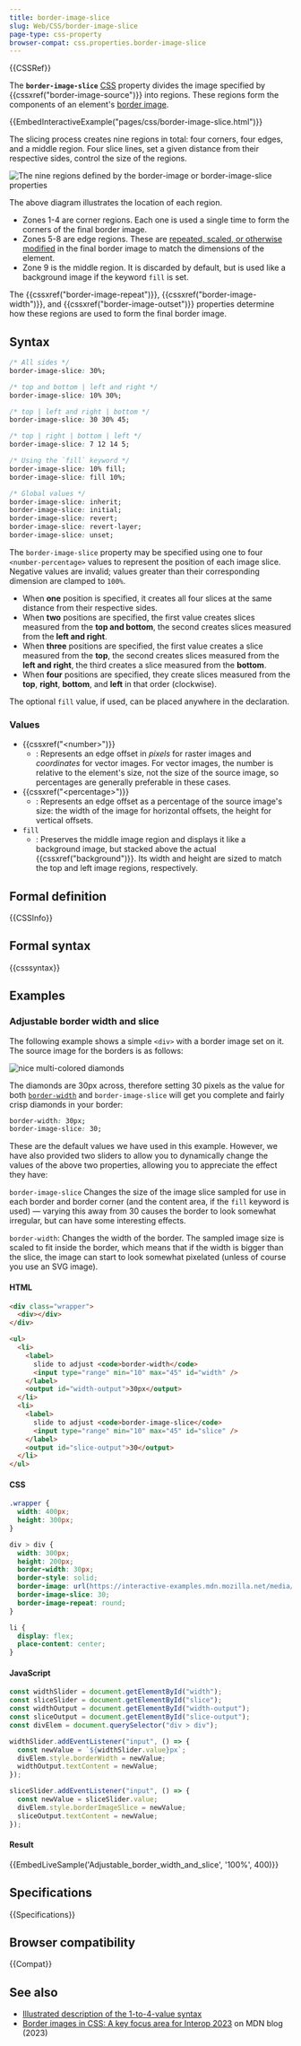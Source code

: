 ```yaml
---
title: border-image-slice
slug: Web/CSS/border-image-slice
page-type: css-property
browser-compat: css.properties.border-image-slice
---
```


{{CSSRef}}

The **`border-image-slice`** [CSS](/en-US/docs/Web/CSS) property divides the image specified by {{cssxref("border-image-source")}} into regions. These regions form the components of an element's [border image](/en-US/docs/Web/CSS/border-image).

{{EmbedInteractiveExample("pages/css/border-image-slice.html")}}

The slicing process creates nine regions in total: four corners, four edges, and a middle region. Four slice lines, set a given distance from their respective sides, control the size of the regions.

![The nine regions defined by the border-image or border-image-slice properties](border-image-slice.png)

The above diagram illustrates the location of each region.

- Zones 1-4 are corner regions. Each one is used a single time to form the corners of the final border image.
- Zones 5-8 are edge regions. These are [repeated, scaled, or otherwise modified](/en-US/docs/Web/CSS/border-image-repeat) in the final border image to match the dimensions of the element.
- Zone 9 is the middle region. It is discarded by default, but is used like a background image if the keyword `fill` is set.

The {{cssxref("border-image-repeat")}}, {{cssxref("border-image-width")}}, and {{cssxref("border-image-outset")}} properties determine how these regions are used to form the final border image.

## Syntax

```css
/* All sides */
border-image-slice: 30%;

/* top and bottom | left and right */
border-image-slice: 10% 30%;

/* top | left and right | bottom */
border-image-slice: 30 30% 45;

/* top | right | bottom | left */
border-image-slice: 7 12 14 5;

/* Using the `fill` keyword */
border-image-slice: 10% fill;
border-image-slice: fill 10%;

/* Global values */
border-image-slice: inherit;
border-image-slice: initial;
border-image-slice: revert;
border-image-slice: revert-layer;
border-image-slice: unset;
```

The `border-image-slice` property may be specified using one to four `<number-percentage>` values to represent the position of each image slice. Negative values are invalid; values greater than their corresponding dimension are clamped to `100%`.

- When **one** position is specified, it creates all four slices at the same distance from their respective sides.
- When **two** positions are specified, the first value creates slices measured from the **top and bottom**, the second creates slices measured from the **left and right**.
- When **three** positions are specified, the first value creates a slice measured from the **top**, the second creates slices measured from the **left and right**, the third creates a slice measured from the **bottom**.
- When **four** positions are specified, they create slices measured from the **top**, **right**, **bottom**, and **left** in that order (clockwise).

The optional `fill` value, if used, can be placed anywhere in the declaration.

### Values

- {{cssxref("&lt;number&gt;")}}
  - : Represents an edge offset in _pixels_ for raster images and _coordinates_ for vector images. For vector images, the number is relative to the element's size, not the size of the source image, so percentages are generally preferable in these cases.
- {{cssxref("&lt;percentage&gt;")}}
  - : Represents an edge offset as a percentage of the source image's size: the width of the image for horizontal offsets, the height for vertical offsets.
- `fill`
  - : Preserves the middle image region and displays it like a background image, but stacked above the actual {{cssxref("background")}}. Its width and height are sized to match the top and left image regions, respectively.

## Formal definition

{{CSSInfo}}

## Formal syntax

{{csssyntax}}

## Examples

### Adjustable border width and slice

The following example shows a simple `<div>` with a border image set on it. The source image for the borders is as follows:

![nice multi-colored diamonds](border-diamonds.png)

The diamonds are 30px across, therefore setting 30 pixels as the value for both [`border-width`](/en-US/docs/Web/CSS/border-width) and `border-image-slice` will get you complete and fairly crisp diamonds in your border:

```css
border-width: 30px;
border-image-slice: 30;
```

These are the default values we have used in this example. However, we have also provided two sliders to allow you to dynamically change the values of the above two properties, allowing you to appreciate the effect they have:

`border-image-slice` Changes the size of the image slice sampled for use in each border and border corner (and the content area, if the `fill` keyword is used) — varying this away from 30 causes the border to look somewhat irregular, but can have some interesting effects.

`border-width`: Changes the width of the border. The sampled image size is scaled to fit inside the border, which means that if the width is bigger than the slice, the image can start to look somewhat pixelated (unless of course you use an SVG image).

#### HTML

```html
<div class="wrapper">
  <div></div>
</div>

<ul>
  <li>
    <label>
      slide to adjust <code>border-width</code>
      <input type="range" min="10" max="45" id="width" />
    </label>
    <output id="width-output">30px</output>
  </li>
  <li>
    <label>
      slide to adjust <code>border-image-slice</code>
      <input type="range" min="10" max="45" id="slice" />
    </label>
    <output id="slice-output">30</output>
  </li>
</ul>
```

#### CSS

```css
.wrapper {
  width: 400px;
  height: 300px;
}

div > div {
  width: 300px;
  height: 200px;
  border-width: 30px;
  border-style: solid;
  border-image: url(https://interactive-examples.mdn.mozilla.net/media/examples/border-diamonds.png);
  border-image-slice: 30;
  border-image-repeat: round;
}

li {
  display: flex;
  place-content: center;
}
```

#### JavaScript

```js
const widthSlider = document.getElementById("width");
const sliceSlider = document.getElementById("slice");
const widthOutput = document.getElementById("width-output");
const sliceOutput = document.getElementById("slice-output");
const divElem = document.querySelector("div > div");

widthSlider.addEventListener("input", () => {
  const newValue = `${widthSlider.value}px`;
  divElem.style.borderWidth = newValue;
  widthOutput.textContent = newValue;
});

sliceSlider.addEventListener("input", () => {
  const newValue = sliceSlider.value;
  divElem.style.borderImageSlice = newValue;
  sliceOutput.textContent = newValue;
});
```

#### Result

{{EmbedLiveSample('Adjustable_border_width_and_slice', '100%', 400)}}

## Specifications

{{Specifications}}

## Browser compatibility

{{Compat}}

## See also

- [Illustrated description of the 1-to-4-value syntax](/en-US/docs/Web/CSS/Shorthand_properties#tricky_edge_cases)
- [Border images in CSS: A key focus area for Interop 2023](/en-US/blog/border-images-interop-2023/) on MDN blog (2023)
